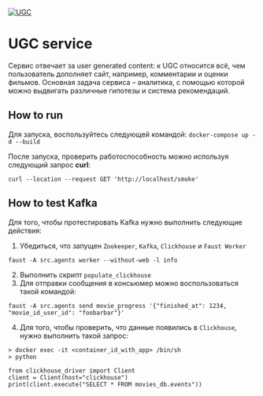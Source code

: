 [![UGC](https://github.com/vromanuk/ugc_sprint_2/actions/workflows/python.yml/badge.svg)](https://github.com/vromanuk/ugc_sprint_2/actions/workflows/python.yml)

# UGC service

Сервис отвечает за user generated content: к UGC относится всё, чем пользователь дополняет сайт, например, комментарии и оценки фильмов.
Основная задача сервиса – аналитика, с помощью которой можно выдвигать различные гипотезы и система рекомендаций.

## How to run

Для запуска, воспользуйтесь следующей командой:
`docker-compose up -d --build`

После запуска, проверить работоспособность можно используя следующий запрос **curl**:
```
curl --location --request GET 'http://localhost/smoke'
```

## How to test Kafka
Для того, чтобы протестировать Kafka нужно выполнить следующие действия:
1. Убедиться, что запущен `Zookeeper`, `Kafka`, `Clickhouse` и `Faust Worker` 
```
faust -A src.agents worker --without-web -l info
```
2. Выполнить скрипт `populate_clickhouse`
3. Для отправки сообщения в консьюмер можно воспользоваться такой командой:
```
faust -A src.agents send movie_progress '{"finished_at": 1234, "movie_id_user_id": "foobarbar"}'
```
4. Для того, чтобы проверить, что данные появились в `Clickhouse`, нужно выполнить такой запрос:
```
> docker exec -it <container_id_with_app> /bin/sh
> python

from clickhouse_driver import Client
client = Client(host="clickhouse")
print(client.execute("SELECT * FROM movies_db.events"))

```
